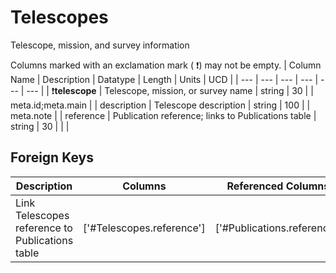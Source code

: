 # Telescopes
Telescope, mission, and survey information


Columns marked with an exclamation mark ( :exclamation:) may not be empty.
| Column Name | Description | Datatype | Length | Units  | UCD |
| --- | --- | --- | --- | --- | --- |
| :exclamation:**telescope** | Telescope, mission, or survey name | string | 30 |  | meta.id;meta.main  |
| description | Telescope description | string | 100 |  | meta.note  |
| reference | Publication reference; links to Publications table | string | 30 |  |   |

## Foreign Keys
| Description | Columns | Referenced Columns |
| --- | --- | --- |
| Link Telescopes reference to Publications table | ['#Telescopes.reference'] | ['#Publications.reference'] |
